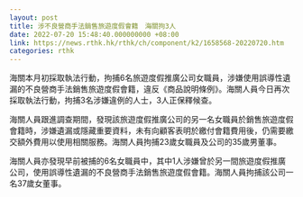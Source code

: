 ```yaml
---
layout: post
title: 涉不良營商手法銷售旅遊度假會籍　海關拘3人
date: 2022-07-20 15:48:40.000000000 +08:00
link: https://news.rthk.hk/rthk/ch/component/k2/1658568-20220720.htm
categories: rthk
---
```


海關本月初採取執法行動，拘捕6名旅遊度假推廣公司女職員，涉嫌使用誤導性遺漏的不良營商手法銷售旅遊度假會籍，違反《商品說明條例》。海關人員今日再次採取執法行動，拘捕3名涉嫌違例的人士，3人正保釋候查。

海關人員跟進調查期間，發現該旅遊度假推廣公司的另一名女職員於銷售旅遊度假會籍時，涉嫌遺漏或隱藏重要資料，未有向顧客表明於繳付會籍費用後，仍需要繳交額外費用以使用相關服務。海關人員拘捕23歲女職員及公司的35歲男董事。

海關人員亦發現早前被捕的6名女職員中，其中1人涉嫌曾於另一間旅遊度假推廣公司，使用誤導性遺漏的不良營商手法銷售旅遊度假會籍。海關人員拘捕該公司一名37歲女董事。
